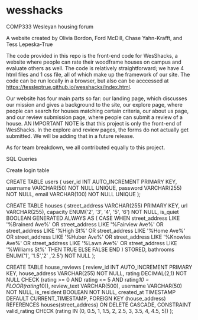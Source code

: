 # wesshacks
COMP333 Wesleyan housing forum

A website created by Olivia Bordon, Ford McDill, Chase Yahn-Krafft, and Tess Lepeska-True

The code provided in this repo is the front-end code for WesShacks, a website where people can rate their woodframe houses on campus and evaluate others as well. The code is relatively straightforward; we have 4 html files and 1 css file, all of which make up the framework of our site. The code can be run locally in a browser, but also can be acccessed at https://tessleptrue.github.io/wesshacks/index.html.

Our website has four main parts so far: our landing page, which discusses our mission and gives a background to the site, our explore page, where people can search for houses matching certain criteria, our about us page, and our review submission page, where people can submit a review of a house. AN IMPORTANT NOTE is that this project is only the front-end of WesShacks. In the explore and review pages, the forms do not actually get submitted. We will be adding that in a future release.

As for team breakdown, we all contributed equally to this project.

SQL Queries

Create login table

CREATE TABLE users (
    user_id INT AUTO_INCREMENT PRIMARY KEY,
    username VARCHAR(50) NOT NULL UNIQUE,
    password VARCHAR(255) NOT NULL,
    email VARCHAR(100) NOT NULL UNIQUE
);

CREATE TABLE houses (
    street_address VARCHAR(255) PRIMARY KEY,
    url VARCHAR(255),
    capacity ENUM('2', '3', '4', '5', '6') NOT NULL,
    is_quiet BOOLEAN GENERATED ALWAYS AS (
        CASE 
            WHEN 
                street_address LIKE '%Brainerd Ave%' OR
                street_address LIKE '%Fairview Ave%' OR
                street_address LIKE '%High St%' OR
                street_address LIKE '%Home Ave%' OR
                street_address LIKE '%Huber Ave%' OR
                street_address LIKE '%Knowles Ave%' OR
                street_address LIKE '%Lawn Ave%' OR
                street_address LIKE '%Williams St%'
            THEN TRUE
            ELSE FALSE
        END
    ) STORED,
    bathrooms ENUM('1', '1.5','2' ,'2.5') NOT NULL
);

CREATE TABLE house_reviews (
    review_id INT AUTO_INCREMENT PRIMARY KEY,
    house_address VARCHAR(255) NOT NULL,
    rating DECIMAL(2,1) NOT NULL CHECK (rating >= 0 AND rating <= 5 AND rating*10 = FLOOR(rating*10)),
    review_text VARCHAR(500),
    username VARCHAR(50) NOT NULL,
    is_resident BOOLEAN NOT NULL,
    created_at TIMESTAMP DEFAULT CURRENT_TIMESTAMP,
    FOREIGN KEY (house_address) REFERENCES houses(street_address) ON DELETE CASCADE,
    CONSTRAINT valid_rating CHECK (rating IN (0, 0.5, 1, 1.5, 2, 2.5, 3, 3.5, 4, 4.5, 5))
);
